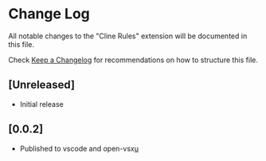 # Change Log

All notable changes to the "Cline Rules" extension will be documented in this file.

Check [Keep a Changelog](http://keepachangelog.com/) for recommendations on how to structure this file.

## [Unreleased]

- Initial release

## [0.0.2]

- Published to vscode and open-vsx[u]()
